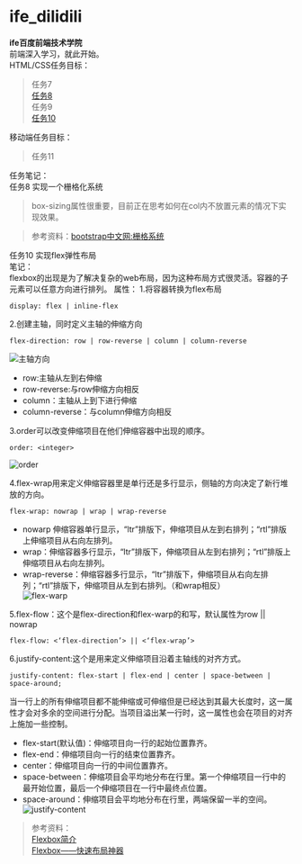 # ife_dilidili
**ife百度前端技术学院**  
前端深入学习，就此开始。  
HTML/CSS任务目标：   
>任务7  
>[任务8](http://monkey65535.github.io/ife_dilidili/task8/task8.html)  
>任务9  
> [任务10](http://monkey65535.github.io/ife_dilidili/task10/task10.html)  

移动端任务目标：  
>任务11  

任务笔记：  
任务8 实现一个栅格化系统  
>box-sizing属性很重要，目前正在思考如何在col内不放置元素的情况下实现效果。 

>参考资料：[bootstrap中文网:栅格系统](http://v3.bootcss.com/css/#grid)  

任务10 实现flex弹性布局  
笔记：  
flexbox的出现是为了解决复杂的web布局，因为这种布局方式很灵活。容器的子元素可以任意方向进行排列。
属性： 
1.将容器转换为flex布局  

```
display: flex | inline-flex
```
2.创建主轴，同时定义主轴的伸缩方向 
```
flex-direction: row | row-reverse | column | column-reverse
```
![主轴方向](http://img.blog.csdn.net/20150616140933077)  
 
- row:主轴从左到右伸缩  
- row-reverse:与row伸缩方向相反  
- column：主轴从上到下进行伸缩  
- column-reverse：与column伸缩方向相反  

3.order可以改变伸缩项目在他们伸缩容器中出现的顺序。  

```
order: <integer> 
```

![order](http://img.blog.csdn.net/20150616144249372)  

4.flex-wrap用来定义伸缩容器里是单行还是多行显示，侧轴的方向决定了新行堆放的方向。 

```
flex-wrap: nowrap | wrap | wrap-reverse 
```
 
- nowarp  伸缩容器单行显示，“ltr”排版下，伸缩项目从左到右排列；“rtl”排版上伸缩项目从右向左排列。  
- wrap：伸缩容器多行显示，“ltr”排版下，伸缩项目从左到右排列；“rtl”排版上伸缩项目从右向左排列。  
- wrap-reverse：伸缩容器多行显示，“ltr”排版下，伸缩项目从右向左排列；“rtl”排版下，伸缩项目从左到右排列。（和wrap相反）  
![flex-warp](http://img.blog.csdn.net/20150616144822191)  

5.flex-flow：这个是flex-direction和flex-warp的和写，默认属性为row || nowrap  

```
flex-flow: <‘flex-direction’> || <‘flex-wrap’>  
```  

6.justify-content:这个是用来定义伸缩项目沿着主轴线的对齐方式。  

```
justify-content: flex-start | flex-end | center | space-between | space-around;  
```  
当一行上的所有伸缩项目都不能伸缩或可伸缩但是已经达到其最大长度时，这一属性才会对多余的空间进行分配。当项目溢出某一行时，这一属性也会在项目的对齐上施加一些控制。 
- flex-start(默认值)：伸缩项目向一行的起始位置靠齐。
- flex-end：伸缩项目向一行的结束位置靠齐。  
- center：伸缩项目向一行的中间位置靠齐。  
- space-between：伸缩项目会平均地分布在行里。第一个伸缩项目一行中的最开始位置，最后一个伸缩项目在一行中最终点位置。  
- space-around：伸缩项目会平均地分布在行里，两端保留一半的空间。  
![justify-content](http://img.blog.csdn.net/20150616151746589)  





>参考资料：  
[Flexbox简介](https://segmentfault.com/a/1190000002910324#articleHeader5)  
[Flexbox——快速布局神器](http://www.w3cplus.com/css3/flexbox-basics.html)

